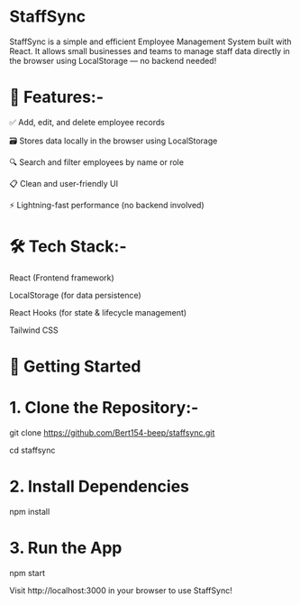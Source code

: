 # StaffSync

StaffSync is a simple and efficient Employee Management System built with React. It allows small businesses and teams to manage staff data directly in the browser using LocalStorage — no backend needed!

# 🧰 Features:-

✅ Add, edit, and delete employee records

🗃️ Stores data locally in the browser using LocalStorage

🔍 Search and filter employees by name or role

📋 Clean and user-friendly UI

⚡ Lightning-fast performance (no backend involved)

# 🛠️ Tech Stack:-

React (Frontend framework)

LocalStorage (for data persistence)

React Hooks (for state & lifecycle management)

Tailwind CSS

# 🚀 Getting Started
# 1. Clone the Repository:-
git clone https://github.com/Bert154-beep/staffsync.git

cd staffsync

# 2. Install Dependencies
npm install

# 3. Run the App
npm start

Visit http://localhost:3000 in your browser to use StaffSync!


